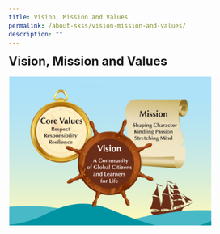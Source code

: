 ```yaml
---
title: Vision, Mission and Values
permalink: /about-skss/vision-mission-and-values/
description: ""
---
```



**<font size=5>Vision, Mission and Values</font>**

<img src="/images/ABOUT%20SKSS/School%20Vision%20Mission%20Values.png"  
     style="width:80%">